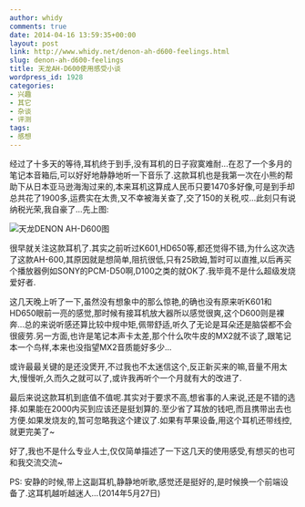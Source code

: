 ```yaml
---
author: whidy
comments: true
date: 2014-04-16 13:59:35+00:00
layout: post
link: http://www.whidy.net/denon-ah-d600-feelings.html
slug: denon-ah-d600-feelings
title: 天龙AH-D600使用感受小谈
wordpress_id: 1928
categories:
- 兴趣
- 其它
- 杂谈
- 评测
tags:
- 感想
---
```


经过了十多天的等待,耳机终于到手,没有耳机的日子寂寞难耐...在忍了一个多月的笔记本音箱后,可以好好地静静地听一下音乐了.这款耳机也是我第一次在小熊的帮助下从日本亚马逊海淘过来的,本来耳机这算成人民币只要1470多好像,可是到手却总共花了1900多,运费实在太贵,又不幸被海关查了,交了150的关税,哎...此刻只有说纳税光荣,我自豪了...先上图:

![天龙DENON AH-D600图](http://www.whidy.net/wp-content/uploads/2014/04/AH-D600-400x266.jpg)

<!-- more -->

很早就关注这款耳机了.其实之前听过K601,HD650等,都还觉得不错,为什么这次选了这款AH-600,其原因就是想简单,阻抗很低,只有25欧姆,暂时可以直推,以后再买个播放器例如SONY的PCM-D50啊,D100之类的就OK了.我毕竟不是什么超级发烧爱好者.

这几天晚上听了一下,虽然没有想象中的那么惊艳,的确也没有原来听K601和HD650眼前一亮的感觉,那时候有接耳机放大器所以感觉很爽,这个D600则是裸奔...总的来说听感还算比较中规中矩,佩带舒适,听久了无论是耳朵还是脑袋都不会很疲劳.另一方面,也许是笔记本声卡太差,那个什么吹牛皮的MX2就不谈了,跟笔记本一个鸟样,本来也没指望MX2音质能好多少...

或许最最关键的是还没煲开,不过我也不太迷信这个,反正新买来的嘛,音量不用太大,慢慢听,久而久之就可以了,或许我再听个一个月就有大的改进了.

最后来说这款耳机到底值不值呢.其实对于要求不高,想省事的人来说,还是不错的选择.如果能在2000内买到应该还是挺划算的.至少省了耳放的钱吧,而且携带出去也方便.如果发烧友的,暂可忽略我这个建议了.如果有苹果设备,用这个耳机还带线控,就更完美了~

好了,我也不是什么专业人士,仅仅简单描述了一下这几天的使用感受,有想买的也可和我交流交流~

PS: 安静的时候,带上这副耳机,静静地听歌,感觉还是挺好的,是时候换一个前端设备了.这耳机越听越迷人...(2014年5月27日)
